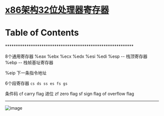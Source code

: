 # [x86架构32位处理器寄存器](https://github.com/chaleaoch/gitblog/issues/9)


Table of Contents
=================



\*\*\*\*\*\*\*\*\*\*\*\*\*\*\*\*\*\*\*\*\*\*\*\*\*\*\*\*\*\*\*\*\*\*\*\*\*\*\*\*\*\*\*\*\*\*\*\*\*\*\*\*\*\*\*\*\*\*\*\*


8个通用寄存器
%eax
%ebx
%ecx
%edx
%esi
%edi
%esp -- 栈顶寄存器
%ebp -- 栈帧基址寄存器

%eip 下一条指令地址

6个段寄存器
`cs ds ss es fs gs` 

条件码
cf carry flag 进位
zf zero flag
sf sign flag
of overflow flag

---

![image](https://user-images.githubusercontent.com/11831441/95004782-75351580-0622-11eb-8e89-9dc8146369b4.png)
